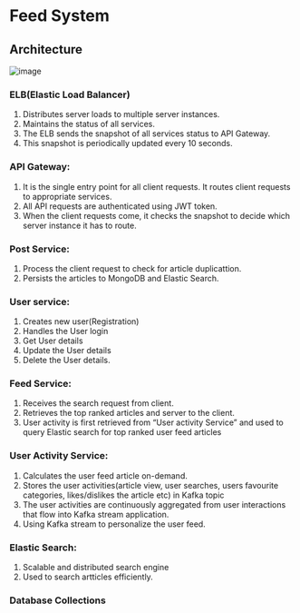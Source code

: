 # Feed System

## Architecture
![image](https://user-images.githubusercontent.com/18320796/111068293-3c14a180-84ee-11eb-9ab2-7b5d55249eed.png)

### ELB(Elastic Load Balancer)
  1.	Distributes server loads to multiple server instances.
  2.	Maintains the status of all services. 
  3.  The ELB sends the snapshot of all services status to API Gateway. 
  4.	This snapshot is periodically updated every 10 seconds.

### API Gateway:
  1.	It is the single entry point for all client requests. It routes client requests to appropriate services.
  2.	All API requests are authenticated using JWT token. 
  3.	When the client requests come, it checks the snapshot to decide which server instance it has to route.

### Post Service:
  1.	Process the client request to check for article duplicattion. 
  2.	Persists the articles to MongoDB and Elastic Search.

### User service:
  1.	Creates new user(Registration)
  2.	Handles the User login
  3.	Get User details
  4.	Update the User details
  5.	Delete the User details.

### Feed Service:
  1.	Receives the search request from client.
  2.	Retrieves the top ranked articles and server to the client.
  3.	User activity is first retrieved from “User activity Service” and used to query Elastic search for top ranked user feed articles

### User Activity Service:
  1.	Calculates the user feed article on-demand.
  2.	Stores the user activities(article view, user searches, users favourite categories, likes/dislikes the article etc) in Kafka topic
  3.	The user activities are continuously aggregated from user interactions that flow into Kafka stream application.
  4.	Using Kafka stream to personalize the user feed.

### Elastic Search:
  1.	Scalable and distributed search engine
  2.	Used to search artticles efficiently.

### Database Collections


